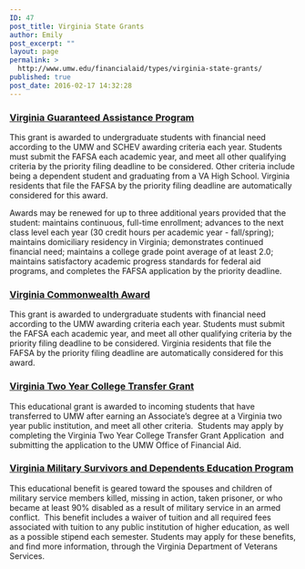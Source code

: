 ```yaml
---
ID: 47
post_title: Virginia State Grants
author: Emily
post_excerpt: ""
layout: page
permalink: >
  http://www.umw.edu/financialaid/types/virginia-state-grants/
published: true
post_date: 2016-02-17 14:32:28
---
```

<h3><a href="http://www.schev.edu/index/tuition-aid/financialaid/state-student-aid/virginia-guaranteed-assistance-program">Virginia Guaranteed Assistance Program</a></h3>
This grant is awarded to undergraduate students with financial need according to the UMW and SCHEV awarding criteria each year. Students must submit the FAFSA each academic year, and meet all other qualifying criteria by the priority filing deadline to be considered. Other criteria include being a dependent student and graduating from a VA High School. Virginia residents that file the FAFSA by the priority filing deadline are automatically considered for this award.

Awards may be renewed for up to three additional years provided that the student: maintains continuous, full-time enrollment; advances to the next class level each year (30 credit hours per academic year - fall/spring); maintains domiciliary residency in Virginia; demonstrates continued financial need; maintains a college grade point average of at least 2.0; maintains satisfactory academic progress standards for federal aid programs, and completes the FAFSA application by the priority deadline.
<h3><a href="http://www.schev.edu/index/tuition-aid/financialaid/state-student-aid/virginia-commonwealth-award-program">Virginia Commonwealth Award</a></h3>
This grant is awarded to undergraduate students with financial need according to the UMW awarding criteria each year. Students must submit the FAFSA each academic year, and meet all other qualifying criteria by the priority filing deadline to be considered. Virginia residents that file the FAFSA by the priority filing deadline are automatically considered for this award.
<h3><a href="http://www.schev.edu/index/tuition-aid/financialaid/state-student-aid/two-year-college-transfer-grant-program">Virginia Two Year College Transfer Grant</a></h3>
This educational grant is awarded to incoming students that have transferred to UMW after earning an Associate’s degree at a Virginia two year public institution, and meet all other criteria.  Students may apply by completing the Virginia Two Year College Transfer Grant Application  and submitting the application to the UMW Office of Financial Aid.
<h3><a href="http://www.dvs.virginia.gov/education-employment/virginia-military-survivors-and-dependents-education-program/">Virginia Military Survivors and Dependents Education Program</a></h3>
This educational benefit is geared toward the spouses and children of military service members killed, missing in action, taken prisoner, or who became at least 90% disabled as a result of military service in an armed conflict.  This benefit includes a waiver of tuition and all required fees associated with tuition to any public institution of higher education, as well as a possible stipend each semester. Students may apply for these benefits, and find more information, through the Virginia Department of Veterans Services.